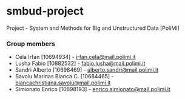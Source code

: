 # smbud-project
Project - System and Methods for Big and Unstructured Data [PoliMi]

### Group members
* Cela Irfan [10694934] - [irfan.cela@mail.polimi.it]()
* Lusha Fabio [10882532] - [fabio.lusha@mail.polimi.it]()
* Sandri Alberto [10698469] - [alberto.sandri@mail.polimi.it]()
* Savoiu Marinas Bianca C. [10684465] - [biancachristiana.savoiu@mail.polimi.it]()
* Simionato Enrico [10698193] - [enrico.simionato@mail.polimi.it]()
